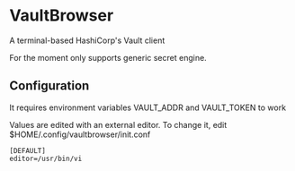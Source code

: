 # VaultBrowser

A terminal-based HashiCorp's Vault client

For the moment only supports generic secret engine.

## Configuration
It requires environment variables VAULT_ADDR and VAULT_TOKEN to work

Values are edited with an external editor. To change it, edit $HOME/.config/vaultbrowser/init.conf

```
[DEFAULT]
editor=/usr/bin/vi
```
